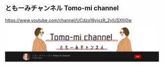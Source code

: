 ## ともーみチャンネル Tomo-mi channel
https://www.youtube.com/channel/UCdzo18yjxzR_2ylUSXIIj0w

![](Snipaste_2021-02-03_21-28-36.png)
